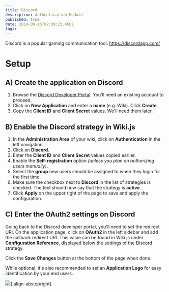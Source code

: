 ```yaml
---
title: Discord
description: Authentication Module
published: true
date: 2019-09-15T02:39:23.450Z
tags: 
---
```


Discord is a popular gaming communication tool.
https://discordapp.com/

# Setup

## A) Create the application on Discord

1. Browse the [Discord Developer Portal](https://discordapp.com/developers/applications/). You'll need an existing account to proceed.
1. Click on **New Application** and enter a **name** (e.g. Wiki). Click **Create**.
1. Copy the **Client ID** and **Client Secret** values. We'll need them later.

## B) Enable the Discord strategy in Wiki.js

1. In the **Administration Area** of your wiki, click on **Authentication** in the left navigation.
1. Click on **Discord**.
1. Enter the **Client ID** and **Client Secret** values copied earlier.
1. Enable the **Self-registration** option *(unless you plan on authorizing users manually)*.
1. Select the **group** new users should be assigned to when they login for the first time.
1. Make sure the checkbox next to **Discord** in the list of strategies is checked. The text should now say that the strategy is **active**.
1. Click **Apply** on the upper right of the page to save and apply the configuration.

## C) Enter the OAuth2 settings on Discord

Going back to the Discord developer portal, you'll need to set the redirect URI. On the application page, click on **OAuth2** in the left sidebar and add the callback redirect URI. This value can be found in Wiki.js under **Configuration Reference**, displayed below the settings of the Discord strategy.

Click the **Save Changes** button at the bottom of the page when done.

While optional, it's also recommended to set an **Application Logo** for easy identification by your end users.

![](https://static.requarks.io/logo/discord.svg){.align-abstopright}
